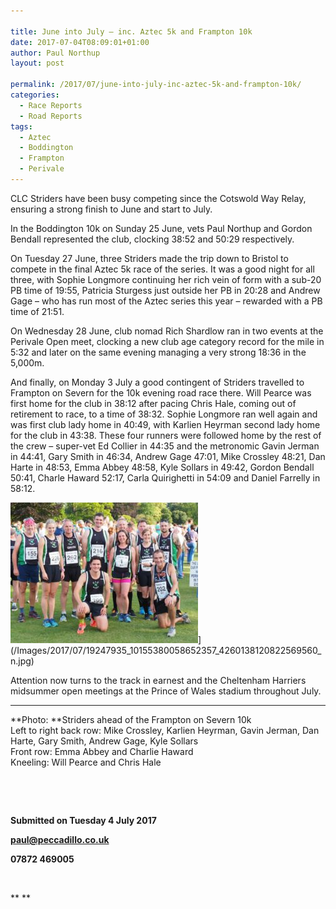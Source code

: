 ```yaml
---

title: June into July – inc. Aztec 5k and Frampton 10k
date: 2017-07-04T08:09:01+01:00
author: Paul Northup
layout: post

permalink: /2017/07/june-into-july-inc-aztec-5k-and-frampton-10k/
categories:
  - Race Reports
  - Road Reports
tags:
  - Aztec
  - Boddington
  - Frampton
  - Perivale
---
```

CLC Striders have been busy competing since the Cotswold Way Relay, ensuring a strong finish to June and start to July.

In the Boddington 10k on Sunday 25 June, vets Paul Northup and Gordon Bendall represented the club, clocking 38:52 and 50:29 respectively.

On Tuesday 27 June, three Striders made the trip down to Bristol to compete in the final Aztec 5k race of the series. It was a good night for all three, with Sophie Longmore continuing her rich vein of form with a sub-20 PB time of 19:55, Patricia Sturgess just outside her PB in 20:28 and Andrew Gage – who has run most of the Aztec series this year – rewarded with a PB time of 21:51.

On Wednesday 28 June, club nomad Rich Shardlow ran in two events at the Perivale Open meet, clocking a new club age category record for the mile in 5:32 and later on the same evening managing a very strong 18:36 in the 5,000m.

And finally, on Monday 3 July a good contingent of Striders travelled to Frampton on Severn for the 10k evening road race there. Will Pearce was first home for the club in 38:12 after pacing Chris Hale, coming out of retirement to race, to a time of 38:32. Sophie Longmore ran well again and was first club lady home in 40:49, with Karlien Heyrman second lady home for the club in 43:38. These four runners were followed home by the rest of the crew – super-vet Ed Collier in 44:35 and the metronomic Gavin Jerman in 44:41, Gary Smith in 46:34, Andrew Gage 47:01, Mike Crossley 48:21, Dan Harte in 48:53, Emma Abbey 48:58, Kyle Sollars in 49:42, Gordon Bendall 50:41, Charle Haward 52:17, Carla Quirighetti in 54:09 and Daniel Farrelly in 58:12.

<img src="/Images/2017/07/19247935_10155380058652357_4260138120822569560_n-300x225.jpg" alt="19247935_10155380058652357_4260138120822569560_n"  />](/Images/2017/07/19247935_10155380058652357_4260138120822569560_n.jpg)

Attention now turns to the track in earnest and the Cheltenham Harriers midsummer open meetings at the Prince of Wales stadium throughout July.

* * *

**Photo: **Striders ahead of the Frampton on Severn 10k  
Left to right back row: Mike Crossley, Karlien Heyrman, Gavin Jerman, Dan Harte, Gary Smith, Andrew Gage, Kyle Sollars  
Front row: Emma Abbey and Charlie Haward  
Kneeling: Will Pearce and Chris Hale

&nbsp;

&nbsp;

**Submitted on Tuesday 4 July 2017**

[**paul@peccadillo.co.uk**](mailto:paul@peccadillo.co.uk)

**07872 469005**

&nbsp;

** **